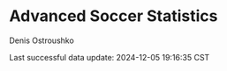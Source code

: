 # Advanced Soccer Statistics
Denis Ostroushko

<!-- gfm -->

Last successful data update: 2024-12-05 19:16:35 CST
